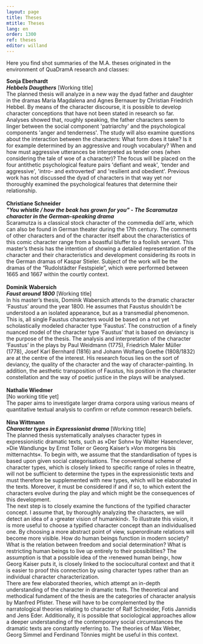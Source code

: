 ```yaml
---
layout: page
title: Theses
mtitle: Theses
lang: en
order: 1300
ref: theses
editor: willand
---
```


Here you find shot summaries of the M.A. theses originated in the environment of QuaDramA research and classes:

<b>Sonja Eberhardt<br>
<i>Hebbels Daugthers</i></b> [Working title]<br>
The planned thesis will analyze in a new way the dyad father and daughter in the dramas Maria Magdalena and Agnes Bernauer by Christian Friedrich Hebbel. By means of the character discourse, it is possible to develop character conceptions that have not been stated in research so far. Analyses showed that, roughly speaking, the father characters seem to linger between the social component 'patriarchy' and the psychological components 'anger and tenderness'. The study will also examine questions about the interaction between the characters: What form does it take? Is it for example determined by an aggressive and rough vocabulary? When and how must aggressive utterances be interpreted as tender ones (when considering the tale of woe of a character)? The focus will be placed on the four antithetic psychological feature pairs 'defiant and weak', 'tender and aggressive', 'intro- and extroverted' and 'resilient and obedient'. Previous work has not discussed the dyad of characters in that way yet nor thoroughly examined the psychological features that determine their relationship. <br>
<br>
<b>Christiane Schneider<br>
<i>"You whistle / how the beak has grown for you" - The Scaramutza character in the German-speaking drama</i></b><br>
Scaramutza is a classical stock character of the commedia dell´arte, which can also be found in German theater during the 17th century. The comments of other characters and of the character itself about the characteristics of this comic character range from a boastful bluffer to a foolish servant. This master’s thesis has the intention of showing a detailed representation of the character and their characteristics and development considering its roots in the German dramas of Kaspar Stieler. Subject of the work will be the dramas of the “Rudolstädter Festspiele”, which were performed between 1665 and 1667 within the courtly context. <br>
<br>
<b>Dominik Wabersich<br>
<i>Faust around 1800</b></i> [Working title]<br>
In his master’s thesis, Dominik Wabersich attends to the dramatic character ‘Faustus’ around the year 1800. He assumes that Faustus shouldn’t be understood a an isolated appearance, but as a transmedial phenomenon. This is, all single Faustus characters would be based on a not yet scholastically modeled character type ‘Faustus’. The construction of a finely nuanced model of the character type ‘Faustus’ that is based on deviancy is the purpose of the thesis. The analysis and interpretation of the character ‘Faustus’ in the plays by Paul Weidmann (1775), Friedrich Maler Müller (1778), Josef Karl Bernhard (1816) and Johann Wolfang Goethe (1808/1832) are at the centre of the interest. His research focus lies on the sort of deviancy, the quality of the character and the way of character-painting. In addition, the aesthetic transposition of Faustus, his position in the character constellation and the way of poetic justice in the plays will be analysed.<br>
<br>
<b>Nathalie Wiedmer</b><br>
[No working title yet]<br>
The paper aims to investigate larger drama corpora using various means of quantitative textual analysis to confirm or refute common research beliefs.<br>
<br>
<b>Nina Wittmann<br>
<i>Character types in Expressionist drama</b></i> [Working title]<br>
The planned thesis systematically analyses character types in expressionistic dramatic texts, such as »Der Sohn« by Walter Hasenclever, »Die Wandlung« by Ernst Toller or Georg Kaiser’s »Von morgens bis mitternachts«. To begin with, we assume that the standardisation of types is based upon given social categorisations. The conventional scheme of character types, which is closely linked to specific range of roles in theatre, will not be sufficient to determine the types in the expressionistic texts and must therefore be supplemented with new types, which will be elaborated in the texts. Moreover, it must be considered if and if so, to which extent the characters evolve during the play and which might be the consequences of this development.<br>
The next step is to closely examine the functions of the typified character concept. I assume that, by thoroughly analyzing the characters, we will detect an idea of a ›greater vision of humankind‹. To illustrate this vision, it is more useful to choose a typified character concept than an individualised one. By choosing a more abstract point of view, superordinate relations will become more visible. How do human beings function in modern society? What is the relation between freedom and social determination? What is restricting human beings to live up entirely to their possibilities? The assumption is that a possible idea of the ›renewed human being‹, how Georg Kaiser puts it, is closely linked to the sociocultural context and that it is easier to proof this connection by using character types rather than an individual character characterization. <br>
There are few elaborated theories, which attempt an in-depth understanding of the character in dramatic texts. The theoretical and methodical fundament of the thesis are the categories of character analysis by Manfred Pfister. These will have to be complemented by the narratological theories relating to character of Ralf Schneider, Fotis Jannidis and Jens Eder. Additionally, it is possible that sociological approaches allow a deeper understanding of the contemporary social circumstances the dramatic texts are constantly referring to. The theories of Max Weber, Georg Simmel and Ferdinand Tönnies might be useful in this context.
